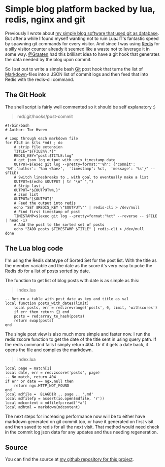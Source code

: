 # Simple blog platform backed by lua, redis, nginx and git

Previously I wrote about [my simple blog software that used git as database](/simple-blogging-with-lua-and-git). But after a while I found myself wanting not to ruin LuaJIT's fantastic speed by spawning git commands for every visitor. And since I was using [Redis](http://redis.io/) for a silly visitor counter already it seemed like a waste not to leverage it in some way. [@Graaten](http://twitter.com/graaten) had this brilliant idea to have a git hook that generates the data needed by the blog upon commit. 

So I set out to write a simple bash [Git](http://git-scm.com/) post hook that turns the list of [Markdown](http://en.wikipedia.org/wiki/Markdown)-files into a JSON list of commit logs and then feed that into Redis with the redis-cli command.

## The Git Hook

The shell script is fairly well commented so it should be self explanatory :)

> md/.git/hooks/post-commit

    #!/bin/bash
    # Author: Tor Hveem

    # Loop through each markdown file
    for FILE in $(ls *md) ; do
        # strip file extension
        TITLE="${FILE%%.*}"
        REDIS_KEY="post:$TITLE:log" 
        # get json log output with unix timestamp date
        OUTPUT=$(exec git log --pretty=format:"'%h': {'commit': '%H','author': '%an <%ae>',  'timestamp': %ct,  'message': '%s'}" -- $FILE)
        # Switch linesbreaks to , with goal to eventually make a list
        OUTPUT=$(echo $OUTPUT | tr "\n" ",")
        # Strip last ,
        OUTPUT="${OUTPUT%%,}"
        # Json list
        OUTPUT="[$OUTPUT]"
        # Feed the output into redis
        echo "SET $REDIS_KEY \"$OUTPUT\"" | redis-cli > /dev/null
        # Find first timestamp of post
        TIMESTAMP=$(exec git log --pretty=format:"%ct" --reverse -- $FILE | head -1)
        # Add the post to the sorted set of posts
        echo "ZADD posts $TIMESTAMP $TITLE" | redis-cli > /dev/null
    done

## The Lua blog code

I'm using the Redis datatype of Sorted Set for the post list. With the title as the member variable and the date as the score it's very easy to poke the Redis db for a list of posts sorted by date.

The function to get list of blog posts with date is as simple as this:
> index.lua

    -- Return a table with post date as key and title as val
    local function posts_with_dates(limit)
        local posts, err = red:zrevrange('posts', 0, limit, 'withscores')
        if err then return {} end
        posts = red:array_to_hash(posts)
        return swap(posts)
    end

The single post view is also much more simple and faster now. I run the redis zscore function to get the date of the title sent in using query path. If the redis command fails I simply return 404.
Or if it gets a date back, it opens the file and compiles the markdown.

> index.lua

    local page = match[1] 
    local date, err = red:zscore('posts', page)
    -- No match, return 404
    if err or date == ngx.null then
        return ngx.HTTP_NOT_FOUND
    end
    local mdfile =  BLAGDIR .. page .. '.md'
    local mdfilefp = assert(io.open(mdfile, 'r'))
    local mdcontent = mdfilefp:read('*a')
    local mdhtml = markdown(mdcontent) 

The next steps for increasing performance now will be to either have markdown generated on git commit too, or have it generated on first visit and then saved to redis for all the next visit. That method would need check in the commit log json data for any updates and thus needing regeneration.

## Source
You can find the source at [my github repository for this project](https://github.com/torhve/LuaWeb).







